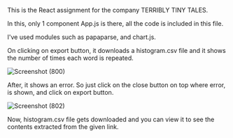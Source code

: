 This is the React assignment for the company TERRIBLY TINY TALES. 

In this, only 1 component App.js is there, all the code is included in this file. 

I've used modules such as papaparse, and chart.js.

On clicking on export button, it downloads a histogram.csv file and it shows the number of times each word is repeated.

![Screenshot (800)](https://github.com/karanjc/Tiny-tales-assignment-react/assets/66589659/2d7e968b-3fbf-47eb-8327-589abcbb6104)


After, it shows an error. So just click on the close button on top where error, is shown, and click on export button.

![Screenshot (802)](https://github.com/karanjc/Tiny-tales-assignment-react/assets/66589659/2309b977-eb6a-4431-aeec-b42213cd0a78)


Now, histogram.csv file gets downloaded and you can view it to see the contents extracted from the given link.




